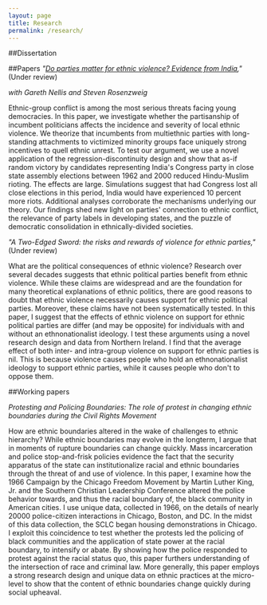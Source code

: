 ```yaml
---
layout: page
title: Research
permalink: /research/
---
```

##Dissertation<a name="dissertation"></a>

##Papers<a name="publications"></a>
*"<a href='https://dl.dropboxusercontent.com/u/8139153/mdweaver_github_io/NellisWeaverRosenzweig-APSA2015.pdf'>Do parties matter for ethnic violence? Evidence from India</a>,"* (Under review)

*with Gareth Nellis and Steven Rosenzweig*

Ethnic-group conflict is among the most serious threats facing young democracies. In this paper, we investigate whether the partisanship of incumbent politicians affects the incidence and severity of local ethnic violence. We theorize that incumbents from multiethnic parties with long-standing attachments to victimized minority groups face uniquely strong incentives to quell ethnic unrest. To test our argument, we use a novel application of the regression-discontinuity design and show that as-if random victory by candidates representing India's Congress party in close state assembly elections between 1962 and 2000 reduced Hindu-Muslim rioting. The effects are large. Simulations suggest that had Congress lost all close elections in this period, India would have experienced 10 percent more riots. Additional analyses corroborate the mechanisms underlying our theory. Our findings shed new light on parties' connection to ethnic conflict, the relevance of party labels in developing states, and the puzzle of democratic consolidation in ethnically-divided societies.

*"A Two-Edged Sword: the risks and rewards of violence for ethnic parties,"* (Under review)

What are the political consequences of ethnic violence? Research over several decades suggests that ethnic political parties benefit from ethnic violence. While these claims are widespread and are the foundation for many theoretical explanations of ethnic politics, there are good reasons to doubt that ethnic violence necessarily causes support for ethnic political parties. Moreover, these claims have not been systematically tested. In this paper, I suggest that the effects of ethnic violence on support for ethnic political parties are differ (and may be opposite) for individuals with and without an ethnonationalist ideology. I test these arguments using a novel research design and data from Northern Ireland. I find that the average effect of both inter- and intra-group violence on support for ethnic parties is nil. This is because violence causes  people who hold an ethnonationalist ideology to support ethnic parties, while it causes people who don't to oppose them.


##Working papers<a name="papers"></a>

*Protesting and Policing Boundaries: The role of protest in changing ethnic boundaries during the Civil Rights Movement*

How are ethnic boundaries altered in the wake of challenges to ethnic hierarchy? While ethnic boundaries may evolve in the longterm, I argue that in moments of rupture boundaries can change quickly. Mass incarceration and police stop-and-frisk policies evidence the fact that the security apparatus of the state can institutionalize racial and ethnic boundaries through the threat of and use of violence. In this paper, I examine how the 1966 Campaign by the Chicago Freedom Movement by Martin Luther King, Jr. and the Southern Christian Leadership Conference altered the police behavior towards, and thus the racial boundary of, the black community in American cities. I use unique data, collected in 1966, on the details of nearly 20000 police-citizen interactions in Chicago, Boston, and DC. In the midst of this data collection, the SCLC began housing demonstrations in Chicago. I exploit this coincidence to test whether the protests led the policing of black communities and the application of state power at the racial boundary, to intensify or abate. By showing how the police responded to protest against the racial status quo, this paper furthers understanding of the intersection of race and criminal law. More generally, this paper employs a strong research design and unique data on ethnic practices at the micro-level to show that the content of ethnic boundaries change quickly during social upheaval.
